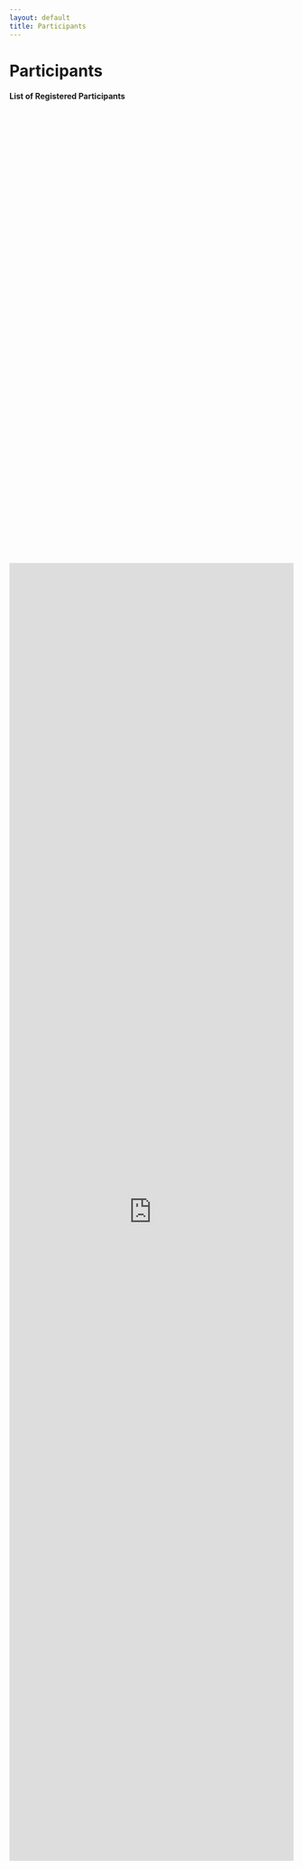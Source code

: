 ```yaml
---
layout: default
title: Participants
---
```


<div class="post">
	<h1 class="pageTitle">Participants</h1>
</div>

<div class="post">
<h4>List of Registered Participants</h4>

<div style="display: flex; justify-content: center; align-items: center; height: 100%;">
    <iframe width="710" height="2300" frameborder="0" scrolling="no" src="https://onedrive.live.com/embed?resid=566141491218E6C9%211836&authkey=%21AN_z1_bMQcOO5D4&em=2&wdAllowInteractivity=False&Item=Table1&wdHideGridlines=True&wdDownloadButton=True&wdInConfigurator=True&wdInConfigurator=True"></iframe>
</div>

<br>
<br>
